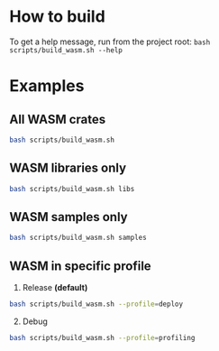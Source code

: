 # How to build

To get a help message, run from the project root:
`bash scripts/build_wasm.sh --help`

# Examples

## All WASM crates

```bash
bash scripts/build_wasm.sh
```

## WASM libraries only

```bash
bash scripts/build_wasm.sh libs
```

## WASM samples only

```bash
bash scripts/build_wasm.sh samples
```

## WASM in specific profile
1. Release **(default)**
```bash
bash scripts/build_wasm.sh --profile=deploy
```
2. Debug
```bash
bash scripts/build_wasm.sh --profile=profiling
```
